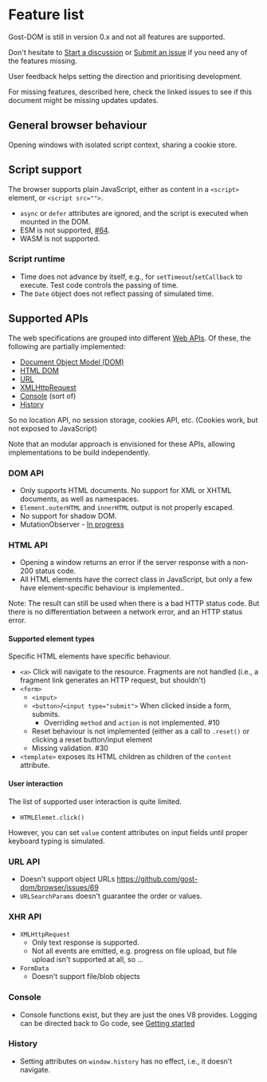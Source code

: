 # Feature list

Gost-DOM is still in version 0.x and not all features are supported.

Don't hesitate to [Start a
discussion](https://github.com/orgs/gost-dom/discussions) or [Submit an
issue](https://github.com/gost-dom/browser/issues?q=sort%3Aupdated-desc+is%3Aissue+is%3Aopen)
if you need any of the features missing.

User feedback helps setting the direction and prioritising development.

For missing features, described here, check the linked issues to see if this
document might be missing updates updates.

## General browser behaviour

Opening windows with isolated script context, sharing a cookie store.

## Script support

The browser supports plain JavaScript, either as content in a `<script>`
element, or `<script src="">`.

- `async` or `defer` attributes are ignored, and the script is executed when
mounted in the DOM. 
- ESM is not supported, [#64](https://github.com/gost-dom/browser/issues/64).
- WASM is not supported.

### Script runtime

- Time does not advance by itself, e.g., for `setTimeout`/`setCallback` to
execute. Test code controls the passing of time.
- The `Date` object does not reflect passing of simulated time.

## Supported APIs

The web specifications are grouped into different [Web
APIs](https://developer.mozilla.org/en-US/docs/Web/API). Of these, the following
are partially implemented:

- [Document Object Model (DOM)](https://developer.mozilla.org/en-US/docs/Web/API/Document_Object_Model)
- [HTML DOM](https://developer.mozilla.org/en-US/docs/Web/API/HTML_DOM_API)
- [URL](https://developer.mozilla.org/en-US/docs/Web/API/URL_API)
- [XMLHttpRequest](https://developer.mozilla.org/en-US/docs/Web/API/XMLHttpRequest_API)
- [Console](https://developer.mozilla.org/en-US/docs/Web/API/console) (sort of)
- [History](https://developer.mozilla.org/en-US/docs/Web/API/History_API)

So no location API, no session storage, cookies API, etc. (Cookies work, but not
exposed to JavaScript)

Note that an modular approach is envisioned for these APIs, allowing
implementations to be build independently.

### DOM API

- Only supports HTML documents. No support for XML or XHTML documents, as well as namespaces.
- `Element.outerHTML` and `innerHTML` output is not properly escaped.
- No support for shadow DOM.
- MutationObserver - [In progress](https://github.com/gost-dom/browser/issues/65)

### HTML API

- Opening a window returns an error if the server response with a non-200 status code.
- All HTML elements have the correct class in JavaScript, but only a few have
element-specific behaviour is implemented..

Note: The result can still be used when there is a bad HTTP status code. But
there is no differentiation between a network error, and an HTTP status error.

#### Supported element types

Specific HTML elements have specific behaviour.

- `<a>` Click will navigate to the resource. Fragments are not handled (i.e., a
  fragment link generates an HTTP request, but shouldn't)
- `<form>`
    - `<input>`
    - `<button>`/`<input type="submit">` When clicked inside a form, submits.
        - Overriding `method` and `action` is not implemented. #10
    - Reset behaviour is not implemented (either as a call to `.reset()` or 
      clicking a reset button/input element
    - Missing validation. #30
- `<template>` exposes its HTML children as children of the `content` attribute.

#### User interaction

The list of supported user interaction is quite limited.

- `HTMLElemet.click()`

However, you can set `value` content attributes on input fields until proper
keyboard typing is simulated.

### URL API

- Doesn't support object URLs https://github.com/gost-dom/browser/issues/69
- `URLSearchParams` doesn't guarantee the order or values.

### XHR API

- `XMLHttpRequest`
    - Only text response is supported.
    - Not all events are emitted, e.g. progress on file upload, but file upload
      isn't supported at all, so ...
- `FormData`
    - Doesn't support file/blob objects

### Console

- Console functions exist, but they are just the ones V8 provides. Logging can
be directed back to Go code, see [Getting started](./Getting-started.md)

### History

- Setting attributes on `window.history` has no effect, i.e., it doesn't navigate.
